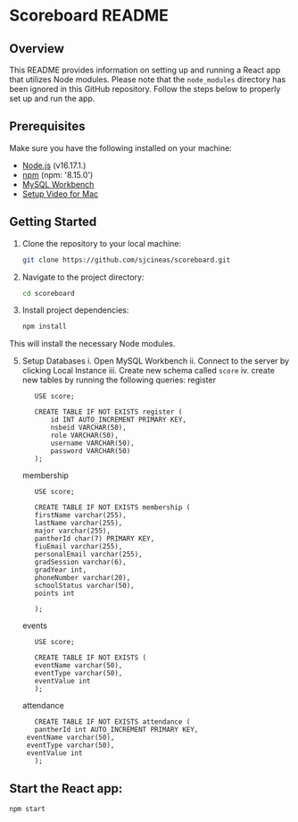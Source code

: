 # Scoreboard README

## Overview

This README provides information on setting up and running a React app that utilizes Node modules. Please note that the `node_modules` directory has been ignored in this GitHub repository. Follow the steps below to properly set up and run the app.

## Prerequisites

Make sure you have the following installed on your machine:

- [Node.js](https://nodejs.org/) (v16.17.1.)
- [npm](https://www.npmjs.com/) (npm: '8.15.0')
- [MySQL Workbench](https://www.mysql.com/products/workbench/)
 - [Setup Video for Mac](https://youtu.be/ODA3rWfmzg8?si=TI8J1DwC2dE0krpj)

## Getting Started

1. Clone the repository to your local machine:

   ```bash
   git clone https://github.com/sjcineas/scoreboard.git
   
2. Navigate to the project directory:
      ```bash
      cd scoreboard

4. Install project dependencies:

   ```bash
   npm install

This will install the necessary Node modules.

5. Setup Databases
   i. Open MySQL Workbench
   ii. Connect to the server by clicking Local Instance
   iii. Create new schema called `score`
   iv. create new tables by running the following queries:
   register
   ```
      USE score;
      
      CREATE TABLE IF NOT EXISTS register (
          id INT AUTO_INCREMENT PRIMARY KEY,
          nsbeid VARCHAR(50),
          role VARCHAR(50),
          username VARCHAR(50),
          password VARCHAR(50)
      );
   ```
   membership
   ```
      USE score;
      
      CREATE TABLE IF NOT EXISTS membership (
      firstName varchar(255),
      lastName varchar(255),
      major varchar(255),
      pantherId char(7) PRIMARY KEY,
      fiuEmail varchar(255),
      personalEmail varchar(255),
      gradSession varchar(6),
      gradYear int,
      phoneNumber varchar(20),
      schoolStatus varchar(50),
      points int

      );
   ```

   events
   ```
      USE score;
   
      CREATE TABLE IF NOT EXISTS (
      eventName varchar(50),
      eventType varchar(50),
      eventValue int
      );
   ```
   attendance
   ```
      CREATE TABLE IF NOT EXISTS attendance (
      pantherId int AUTO_INCREMENT PRIMARY KEY,
   	eventName varchar(50),
   	eventType varchar(50),
   	eventValue int
      );
   ```
## Start the React app:

 ```bash
 npm start
